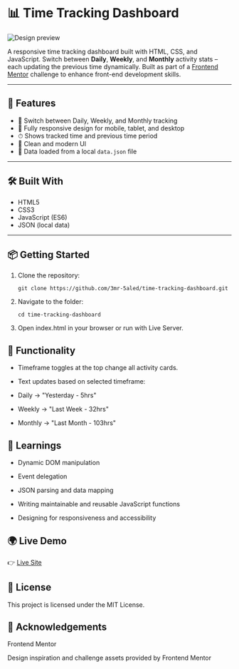 # 📊 Time Tracking Dashboard

![Design preview](./design/desktop-preview.jpg)

A responsive time tracking dashboard built with HTML, CSS, and JavaScript. Switch between **Daily**, **Weekly**, and **Monthly** activity stats – each updating the previous time dynamically. Built as part of a [Frontend Mentor](https://www.frontendmentor.io) challenge to enhance front-end development skills.

---

## 🚀 Features

- 🔄 Switch between Daily, Weekly, and Monthly tracking
- 📱 Fully responsive design for mobile, tablet, and desktop
- ⏱ Shows tracked time and previous time period
- 🧭 Clean and modern UI
- 📂 Data loaded from a local `data.json` file

---

## 🛠️ Built With

- HTML5
- CSS3
- JavaScript (ES6)
- JSON (local data)

---

## 📦 Getting Started

1. Clone the repository:
   ```
   git clone https://github.com/3mr-5aled/time-tracking-dashboard.git
   ```
2. Navigate to the folder:
    ```
    cd time-tracking-dashboard
    ```
3. Open index.html in your browser or run with Live Server.

## 🔄 Functionality
* Timeframe toggles at the top change all activity cards.

* Text updates based on selected timeframe:

* Daily → "Yesterday - 5hrs"

* Weekly → "Last Week - 32hrs"

* Monthly → "Last Month - 103hrs"

## 🎯 Learnings
* Dynamic DOM manipulation

* Event delegation

* JSON parsing and data mapping

* Writing maintainable and reusable JavaScript functions

* Designing for responsiveness and accessibility

## 🌍 Live Demo
👉 [Live Site](https://3mr-5aled.github.io/time-tracking-dashboard-Junior/)

## 📄 License
This project is licensed under the MIT License.

## 🙌 Acknowledgements
Frontend Mentor

Design inspiration and challenge assets provided by Frontend Mentor

